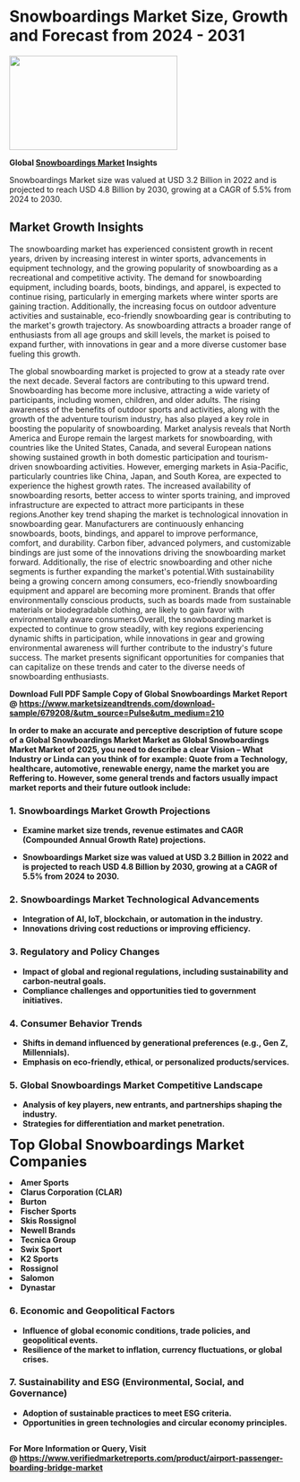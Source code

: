 <H1>Snowboardings Market Size, Growth and Forecast from 2024 - 2031</H1><img class="aligncenter size-medium wp-image-584254" src="https://thirdeyenews.in/wp-content/uploads/2024/09/Global-Market-Research-300x168.jpeg" alt="" width="300" height="168" /><p><strong>Global&nbsp;<a href="https://www.marketsizeandtrends.com/download-sample/679208/&amp;utm_source=Pulse&amp;utm_medium=210">Snowboardings Market</a> Insights</strong></p><p>Snowboardings Market size was valued at USD 3.2 Billion in 2022 and is projected to reach USD 4.8 Billion by 2030, growing at a CAGR of 5.5% from 2024 to 2030.</p><p><h2>Market Growth Insights</h2><p>The snowboarding market has experienced consistent growth in recent years, driven by increasing interest in winter sports, advancements in equipment technology, and the growing popularity of snowboarding as a recreational and competitive activity. The demand for snowboarding equipment, including boards, boots, bindings, and apparel, is expected to continue rising, particularly in emerging markets where winter sports are gaining traction. Additionally, the increasing focus on outdoor adventure activities and sustainable, eco-friendly snowboarding gear is contributing to the market's growth trajectory. As snowboarding attracts a broader range of enthusiasts from all age groups and skill levels, the market is poised to expand further, with innovations in gear and a more diverse customer base fueling this growth.</p><p><strong></strong></p><p>The global snowboarding market is projected to grow at a steady rate over the next decade. Several factors are contributing to this upward trend. Snowboarding has become more inclusive, attracting a wide variety of participants, including women, children, and older adults. The rising awareness of the benefits of outdoor sports and activities, along with the growth of the adventure tourism industry, has also played a key role in boosting the popularity of snowboarding. Market analysis reveals that North America and Europe remain the largest markets for snowboarding, with countries like the United States, Canada, and several European nations showing sustained growth in both domestic participation and tourism-driven snowboarding activities. However, emerging markets in Asia-Pacific, particularly countries like China, Japan, and South Korea, are expected to experience the highest growth rates. The increased availability of snowboarding resorts, better access to winter sports training, and improved infrastructure are expected to attract more participants in these regions.Another key trend shaping the market is technological innovation in snowboarding gear. Manufacturers are continuously enhancing snowboards, boots, bindings, and apparel to improve performance, comfort, and durability. Carbon fiber, advanced polymers, and customizable bindings are just some of the innovations driving the snowboarding market forward. Additionally, the rise of electric snowboarding and other niche segments is further expanding the market's potential.With sustainability being a growing concern among consumers, eco-friendly snowboarding equipment and apparel are becoming more prominent. Brands that offer environmentally conscious products, such as boards made from sustainable materials or biodegradable clothing, are likely to gain favor with environmentally aware consumers.Overall, the snowboarding market is expected to continue to grow steadily, with key regions experiencing dynamic shifts in participation, while innovations in gear and growing environmental awareness will further contribute to the industry's future success. The market presents significant opportunities for companies that can capitalize on these trends and cater to the diverse needs of snowboarding enthusiasts.</p><p><strong></p><p><span class=""><strong>Download Full PDF Sample Copy of Global Snowboardings Market Report</strong> @ <a href="https://www.marketsizeandtrends.com/download-sample/679208/&amp;utm_source=Pulse&amp;utm_medium=210" target="_blank">https://www.marketsizeandtrends.com/download-sample/679208/&amp;utm_source=Pulse&amp;utm_medium=210</a></span></p><p>In order to make an accurate and perceptive description of future scope of a Global&nbsp;Snowboardings Market Market as Global&nbsp;Snowboardings Market Market of 2025, you need to describe a clear Vision &ndash; What Industry or Linda can you think of for example: Quote from a Technology, healthcare, automotive, renewable energy, name the market you are Reffering to. However, some general trends and factors usually impact market reports and their future outlook include:</p><h3>1.&nbsp;<strong>Snowboardings Market Growth Projections</strong></h3><ul><li>Examine market size trends, revenue estimates and CAGR (Compounded Annual Growth Rate) projections.</li><li><p>Snowboardings Market size was valued at USD 3.2 Billion in 2022 and is projected to reach USD 4.8 Billion by 2030, growing at a CAGR of 5.5% from 2024 to 2030.</p></li></ul><h3>2.&nbsp;<strong>Snowboardings Market Technological Advancements</strong></h3><ul><li>Integration of AI, IoT, blockchain, or automation in the industry.</li><li>Innovations driving cost reductions or improving efficiency.</li></ul><h3>3.&nbsp;<strong>Regulatory and Policy Changes</strong></h3><ul><li>Impact of global and regional regulations, including sustainability and carbon-neutral goals.</li><li>Compliance challenges and opportunities tied to government initiatives.</li></ul><h3>4.&nbsp;<strong>Consumer Behavior Trends</strong></h3><ul><li>Shifts in demand influenced by generational preferences (e.g., Gen Z, Millennials).</li><li>Emphasis on eco-friendly, ethical, or personalized products/services.</li></ul><h3>5.&nbsp;<strong>Global Snowboardings Market Competitive Landscape</strong></h3><ul><li>Analysis of key players, new entrants, and partnerships shaping the industry.</li><li>Strategies for differentiation and market penetration.</li></ul><p data-pm-slice="1 1 []"><span style="color: inherit; font-family: inherit; font-size: 25px;">Top Global Snowboardings Market Companies</span></p><div class="" data-test-id=""><p><li>Amer Sports</li><li> Clarus Corporation (CLAR)</li><li> Burton</li><li> Fischer Sports</li><li> Skis Rossignol</li><li> Newell Brands</li><li> Tecnica Group</li><li> Swix Sport</li><li> K2 Sports</li><li> Rossignol</li><li> Salomon</li><li> Dynastar</li></p></div><h3>6.&nbsp;<strong>Economic and Geopolitical Factors</strong></h3><ul><li>Influence of global economic conditions, trade policies, and geopolitical events.</li><li>Resilience of the market to inflation, currency fluctuations, or global crises.</li></ul><h3>7.&nbsp;<strong>Sustainability and ESG (Environmental, Social, and Governance)</strong></h3><ul><li>Adoption of sustainable practices to meet ESG criteria.</li><li>Opportunities in green technologies and circular economy principles.</li></ul><h2><strong style="font-size: 14px;">For More Information or Query, Visit @&nbsp;</strong><a style="background-color: #ffffff; font-size: 14px;" href="https://www.marketsizeandtrends.com/report/snowboardings-market/" target="_blank">https://www.verifiedmarketreports.com/product/airport-passenger-boarding-bridge-market</a></h2>
